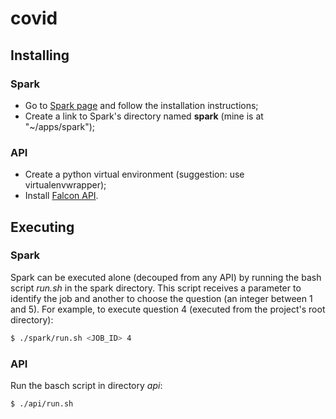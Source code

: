 # covid


## Installing

### Spark

- Go to [Spark page](https://spark.apache.org/) and follow the installation instructions;
- Create a link to Spark's directory named **spark** (mine is at "\~/apps/spark");

### API

- Create a python virtual environment (suggestion: use virtualenvwrapper);
- Install [Falcon API](https://falcon.readthedocs.io/en/stable/).


## Executing

### Spark

Spark can be executed alone (decouped from any API) by running the bash script *run.sh* in the spark directory. This script receives a parameter to identify the job and another to choose the question (an integer between 1 and 5). For example, to execute question 4 (executed from the project's root directory):

```bash
$ ./spark/run.sh <JOB_ID> 4
```

### API

Run the basch script in directory *api*:

```bash
$ ./api/run.sh
```
